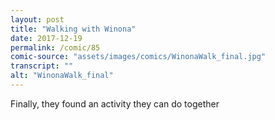 ```yaml
---
layout: post
title: "Walking with Winona"
date: 2017-12-19
permalink: /comic/85
comic-source: "assets/images/comics/WinonaWalk_final.jpg"
transcript: ""
alt: "WinonaWalk_final"
---
```


Finally, they found an activity they can do together
